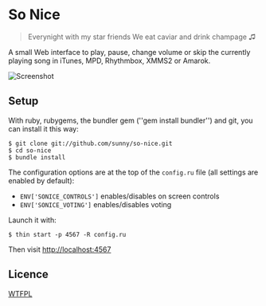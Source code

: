 So Nice
=======

> Everynight with my star friends
> We eat caviar and drink champage ♫

A small Web interface to play, pause, change volume or skip the currently
playing song in iTunes, MPD, Rhythmbox, XMMS2 or Amarok.

![Screenshot](https://github.com/sunny/so-nice/raw/master/screenshot.png)

Setup
-----

With ruby, rubygems, the bundler gem (''gem install bundler'') and git, you can install it this way:

    $ git clone git://github.com/sunny/so-nice.git
    $ cd so-nice
    $ bundle install

The configuration options are at the top of the `config.ru` file (all settings are enabled by default):

* `ENV['SONICE_CONTROLS']` enables/disables on screen controls
* `ENV['SONICE_VOTING']` enables/disables voting

Launch it with:

    $ thin start -p 4567 -R config.ru

Then visit [http://localhost:4567](http://localhost:4567)


Licence
-------

[WTFPL](http://sam.zoy.org/wtfpl/)
